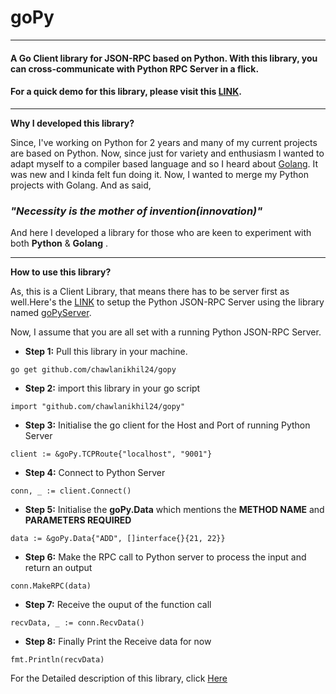 # **goPy**
---
#### A Go Client library for JSON-RPC based on Python. With this library, you can cross-communicate with Python RPC Server in a flick.

#### For a quick demo for this library, please visit this [LINK](http://chawlanikhil24.blogspot.com/2017/06/lets-combine-features-of-python-and.html).

---
**Why I developed this library?**

Since, I've working on Python for 2 years and many of my current projects are based on Python. Now, since just for variety and enthusiasm I wanted to adapt myself to a compiler based language and so I heard about [Golang](chawlanikhil24.blogspot.com). It was new and I kinda felt fun doing it. Now, I wanted to merge my Python projects with Golang. And as said,


### *"Necessity is the mother of invention(innovation)"*

And here I developed a library for those who are keen to experiment with both **Python** & **Golang** .

---

**How to use this library?**

As, this is a Client Library, that means there has to be server first as well.Here's the [LINK](https://github.com/chawlanikhil24/goPyServer/blob/master/README.md) to setup the Python JSON-RPC Server using the library named [goPyServer](https://github.com/chawlanikhil24/goPyServer).

Now, I assume that you are all set with a running Python JSON-RPC Server.

* **Step 1:** Pull this library in your machine.
```
go get github.com/chawlanikhil24/gopy
```

* **Step 2:** import this library in your go script
```
import "github.com/chawlanikhil24/gopy"
```

* **Step 3:** Initialise the go client for the Host and Port of running Python Server
```
client := &goPy.TCPRoute{"localhost", "9001"}
```

* **Step 4:** Connect to Python Server
```
conn, _ := client.Connect()
```

* **Step 5:** Initialise the **goPy.Data** which mentions the **METHOD NAME** and **PARAMETERS REQUIRED**
```
data := &goPy.Data{"ADD", []interface{}{21, 22}}
```

* **Step 6:** Make the RPC call to Python server to process the input and return an output
```
conn.MakeRPC(data)
```

* **Step 7:** Receive the ouput of the function call
```
recvData, _ := conn.RecvData()
```

* **Step 8:** Finally Print the Receive data for now
```
fmt.Println(recvData)
```

For the Detailed description of this library, click [Here]()
